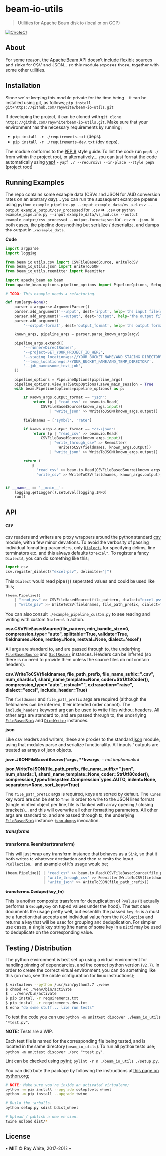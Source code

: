 # beam-io-utils

> Utilities for Apache Beam disk io (local or on GCP) 

[![CircleCI](https://circleci.com/gh/raywhite/beam-io-utils.svg?style=shield&circle-token=f4694e83d6aaa04718887834067be087d378dad7)](https://circleci.com/gh/raywhite/beam-io-utils)

## About

For some reason, the [Apache Beam](https://beam.apache.org/) API doesn't include flexible sources and sinks for CSV and JSON... so this module exposes those, together with some other utilities.

## Installation

Since we're keeping this module private for the time being... it can be installed using git, as follows; `pip install git+https://github.com/raywhite/beam-io-utils.git`

If developing the project, it can be cloned with `git clone https://github.com/raywhite/beam-io-utils.git`. Make sure that your environment has the necessary requirements by running;
- `pip install -r ./requirements.txt` (deps).
- `pip install -r ./requirements-dev.txt` (dev deps).

The module conforms to the [PEP 8](https://www.python.org/dev/peps/pep-0008/) style guide. To lint the code run `pep8 ./` from within the project root, or alternatively... you can just format the code automatically using [yapf](https://github.com/google/yapf#usage) - `yapf ./ --recursive --in-place --style pep8` (project root).

## Running Examples

The repo contains some example data (CSVs and JSON for AUD conversion rates on an arbitrary day)... you can run the subsequent exampple pipeline using `python example_pipeline.py --input example_data/vs_aud.csv --output example_output/csv_processed` for `.csv` => `.csv` or `python example_pipeline.py --input example_data/vs_aud.csv --output example_output/csv_processed --output-format=json` for `.csv` => `.json`. In both cases, the pipeline does nothing but serialize / deserialize, and dumps the output in `./example_data`.

**Code**

```python
import argparse
import logging

from beam_io_utils.csv import CSVFileBasedSource, WriteToCSV
from beam_io_utils.json import WriteToJSON
from beam_io_utils.reemitter import Reemitter

import apache_beam as beam
from apache_beam.options.pipeline_options import PipelineOptions, SetupOptions

# TODO: This example needs a refactoring.

def run(argv=None):
    parser = argparse.ArgumentParser()
    parser.add_argument('--input', dest='input', help='the input file(s)')
    parser.add_argument('--output', dest='output', help='the output file')
    parser.add_argument(
        '--output-format', dest='output_format', help='the output format')

    known_args, pipeline_args = parser.parse_known_args(argv)

    pipeline_args.extend([
        '--runner=DirectRunner',
        '--project=SET_YOUR_PROJECT_ID_HERE',
        '--staging_location=gs://YOUR_BUCKET_NAME/AND_STAGING_DIRECTORY',
        '--temp_location=gs://YOUR_BUCKET_NAME/AND_TEMP_DIRECTORY',
        '--job_name=some_test_job',
    ])

    pipeline_options = PipelineOptions(pipeline_args)
    pipeline_options.view_as(SetupOptions).save_main_session = True
    with beam.Pipeline(options=pipeline_options) as p:

        if known_args.output_format == "json":
            return (p | "read_csv" >> beam.io.Read(
                CSVFileBasedSource(known_args.input))
                    | "write_json" >> WriteToJSON(known_args.output))

        fieldnames = ['symbol', 'rate']

        if known_args.output_format == "csv+json":
            return (p | "read_csv" >> beam.io.Read(
                CSVFileBasedSource(known_args.input))
                    | "write_through_csv" >> Reemitter(
                        WriteToCSV(fieldnames, known_args.output))
                    | "write_json" >> WriteToJSON(known_args.output))

        return (
            p
            | "read_csv" >> beam.io.Read(CSVFileBasedSource(known_args.input))
            | "write_csv" >> WriteToCSV(fieldnames, known_args.output))


if __name__ == '__main__':
    logging.getLogger().setLevel(logging.INFO)
    run()
```

## API

##### **csv**

csv readers and writers are proxy wrappers around the python standard [csv](https://docs.python.org/2/library/csv.html#) module, with a few minor deviations. To avoid the verbosity of passing individual formatting parameters, only [`Dialect`s](https://docs.python.org/2/library/csv.html#) for specifying delims, line terminators etc. and this always defaults to`"excel"`. To register a fancy `Dialect`s, you can do something like this;

```python
import csv
csv.register_dialect("excel-psv", delimiter="|")
```

This `Dialect` would read pipe (`|`) seperated values and could be used like this;

```python
(beam.Pipeline() 
    | "read_psv" >> CSVFileBasedSource(file_pattern, dialect="excel-psv")
    | "write_psv" >> WriteToCSV(fieldnames, file_path_prefix, dialect="excel-psv"))
```

You can also consult `./example_pipeline_custom.py` to see reading and writing with custom `Dialect`s in action.

**csv.CSVFileBasedSource(file_pattern, min_bundle_size=0, compression_type="auto", splittable=True, validate=True, fieldnames=None, restkey=None, restval=None, dialect='excel')** 

All args are standard to, and are passed through to, the underlying [`FileBasedSource`](https://beam.apache.org/documentation/sdks/pydoc/2.2.0/apache_beam.io.filebasedsource.html#apache_beam.io.filebasedsource.FileBasedSource) and [`DictReader`](https://docs.python.org/2/library/csv.html#csv.DictReader) instances. Headers can be inferred (so there is no need to provide them unless the source files do not contain headers).

**csv.WriteToCSV(fieldnames, file_path_prefix, file_name_suffix=".csv", num_shards=1, shard_name_template=None, coder=StrUtf8Coder(), compression_type="auto", restval="", extrasaction="raise", dialect="excel", include_header=True)**

The `fieldnames` and `file_path_prefix` args are required (although the fieldnames can be inferred, their intended order cannot). The `include_headers` keyword arg can be used to write files without headers. All other args are standard to, and are passed through to, the underlying [`FileBasedSink`](https://beam.apache.org/documentation/sdks/pydoc/2.2.0/apache_beam.io.filebasedsink.html#apache_beam.io.filebasedsink.FileBasedSink) and [`DictWriter`](https://docs.python.org/2/library/csv.html#csv.DictWriter) instances.

**json**

Like csv readers and writers, these are proxies to the standard [json](https://docs.python.org/2/library/json.html#module-json) module, using that modules parse and serialize functionality. All inputs / outputs are treated as arrays of json objects.

**json.JSONFileBasedSource(\*args, \*\*kwargs)** - _not implemented_

**json.WriteToJSON(file_path_prefix, file_name_suffix=".json", num_shards=1, shard_name_template=None, coder=StrUtf8Coder(), compression_type=filesystem.CompressionTypes.AUTO, indent=None, separators=None, sort_keys=True)**

The `file_path_prefix` args is required, keys are sorted by default. The `lines` key word are can be set to `True` in order to write to the JSON lines format (single minfied object per line, file is flanked with array opening / closing brackets)... and this will overwrite all other formatting parameters. All other args are standard to, and are passed through to, the underlying [`FileBasedSink`](https://beam.apache.org/documentation/sdks/pydoc/2.2.0/apache_beam.io.filebasedsink.html#apache_beam.io.filebasedsink.FileBasedSink) instance [`json.dumps`](https://docs.python.org/2/library/json.html#json.dumps) invocation.

##### **transforms**

**transforms.Reemitter(transform)**

This will just wrap any transform instance that behaves as a `Sink`, so that it both writes to whatever destination and then re emits the input `PCollection`... and axample of it's usage would be;

```python
(beam.Pipeline() | "read_csv" >> beam.io.Read(CSVFileBasedSource(file_pattern))
                 | "write_through_csv" >> Reemitter(WriteToCSV(fieldnames, file_path_prefix))
                 | "write_json" >> WriteToJSON(file_path_prefix))
```

**transforms.Dedupe(key_fn)**

This is another composite transform for depuplication of `Pvalue`s (it actually performs a `GroupByKey` on tupled values under the hood). The test case documents the usage pretty well, but essentilly the passed `key_fn` is a must be a function that accepts and individual value from the `PCollection` and returns a key that will be used for grouping and deduplication. For simpler use cases, a single key string (the name of some key in a `Dict`) may be used to deduplicate on the corresponding value.

## Testing / Distribution

The python environment is best set up using a virtual environment for handling pinning of dependancies, and the correct python version (`v2.7`). In order to create the correct virtual environment, you can do something like this (on mac, see the circle configuration for linux instructions);

```sh
$ virtualenv --python /usr/bin/python2.7 ./venv
$ chmod +x ./venv/bin/activate
$ . ./venv/bin/activate
$ pip install -r requirements.txt
$ pip install -r requirements-dev.txt
$ echo "do some stuff... like run tests"
```

To test the code you can use `python -m unittest discover ./beam_io_utils "*test.py"`.

**NOTE:** Tests are a WIP.

Each test file is named for the corresponding file being tested, and is located in the same directory (`beam_io_utils`). To run all python tests use; `python -m unittest discover ./src "*test.py"`.

Lint can be checked using [pylint](https://www.pylint.org/); `pylint -r n ./beam_io_utils ./setup.py`.

You can distribute the package by following the instructions at [this page on python.org](https://packaging.python.org/tutorials/packaging-projects/);

```sh
# NOTE: Make sure you're inside an activated virtualenv;
python -m pip install --upgrade setuptools wheel
python -m pip install --upgrade twine

# Build the tarballs.
python setup.py sdist bdist_wheel

# Upload / publish a new version.
twine upload dist/*
```

## License

&bull; **MIT** &copy; Ray White, 2017-2018 &bull;
